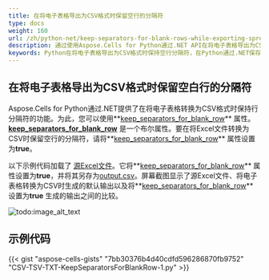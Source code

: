 ```yaml
---
title: 在将电子表格导出为CSV格式时保留空行的分隔符
type: docs
weight: 160
url: /zh/python-net/keep-separators-for-blank-rows-while-exporting-spreadsheets-to-csv-format/
description: 通过使用Aspose.Cells for Python通过.NET API在将电子表格导出为CSV格式时保留空行的分隔符
keywords: Python在将电子表格导出为CSV格式时保持空行分隔符，在Python通过.NET保存电子表格为CSV格式时保持空行分隔符，在导出电子表格为CSV格式时保持空行分隔符
---
```


## **在将电子表格导出为CSV格式时保留空白行的分隔符**

Aspose.Cells for Python通过.NET提供了在将电子表格转换为CSV格式时保持行分隔符的功能。为此，您可以使用**[keep_separators_for_blank_row](https://reference.aspose.com/cells/python-net/aspose.cells/txtsaveoptions/keep_separators_for_blank_row/)** 属性。**[keep_separators_for_blank_row](https://reference.aspose.com/cells/python-net/aspose.cells/txtsaveoptions/keep_separators_for_blank_row/)** 是一个布尔属性。要在将Excel文件转换为CSV时保留空行的分隔符，请将**[keep_separators_for_blank_row](https://reference.aspose.com/cells/python-net/aspose.cells/txtsaveoptions/keep_separators_for_blank_row/)** 属性设置为**true**。

以下示例代码加载了 [源Excel文件](84378743.xlsx)。它将**[keep_separators_for_blank_row](https://reference.aspose.com/cells/python-net/aspose.cells/txtsaveoptions/keep_separators_for_blank_row/)** 属性设置为**true**，并将其另存为[output.csv](84378744.csv)。屏幕截图显示了源Excel文件、将电子表格转换为CSV时生成的默认输出以及将**[keep_separators_for_blank_row](https://reference.aspose.com/cells/python-net/aspose.cells/txtsaveoptions/keep_separators_for_blank_row/)** 设置为**true** 生成的输出之间的比较。

![todo:image_alt_text](result.jpg)

## **示例代码**

{{< gist "aspose-cells-gists" "7bb30376b4d40cdfd596286870fb9752" "CSV-TSV-TXT-KeepSeparatorsForBlankRow-1.py" >}}
